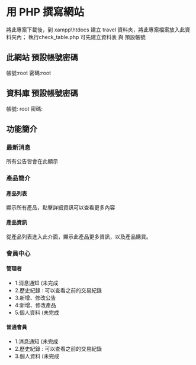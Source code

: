 # 用 PHP 撰寫網站
將此專案下載後，到 xampp\htdocs 建立 travel 資料夾，將此專案檔案放入此資料夾內；
執行check_table.php 可先建立資料表 與 預設帳號


## 此網站 預設帳號密碼
帳號:root
密碼:root

## 資料庫 預設帳號密碼
帳號: root
密碼: 

## 功能簡介

### 最新消息
所有公告皆會在此顯示

### 產品簡介

#### 產品列表
顯示所有產品，點擊詳細資訊可以查看更多內容

#### 產品資訊
從產品列表進入此介面，顯示此產品更多資訊，以及產品購買。


### 會員中心

#### 管理者

* 1.消息通知 (未完成
* 2.歷史紀錄 : 可以查看之前的交易紀錄
* 3.新增、修改公告
* 4:新增、修改產品 
* 5.個人資料 (未完成

#### 普通會員

* 1.消息通知 (未完成
* 2.歷史紀錄 : 可以查看之前的交易紀錄
* 3.個人資料 (未完成
